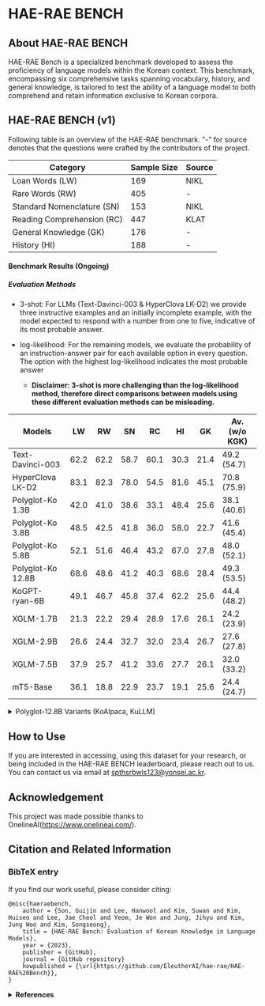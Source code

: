 # HAE-RAE BENCH

## About HAE-RAE BENCH
 HAE-RAE Bench is a specialized benchmark developed to assess the proficiency of language models within the Korean context. 
 This benchmark, encompassing six comprehensive tasks spanning vocabulary, history, and general knowledge, is tailored to test the ability of a language model 
 to both comprehend and retain information exclusive to Korean corpora.

## HAE-RAE BENCH (v1)
Following table is an overview of the HAE-RAE benchmark. 
"-" for source denotes that the questions were crafted by the contributors of the project.

| Category                  | Sample Size | Source |
|---------------------------|-------------|--------|
| Loan Words (LW)           | 169         | NIKL   |
| Rare Words (RW)           | 405         | -      |
| Standard Nomenclature (SN)| 153         | NIKL   |
| Reading Comprehension (RC)| 447         | KLAT   |
| General Knowledge (GK)    | 176         | -      |
| History (HI)              | 188         | -      |

#### Benchmark Results (Ongoing)

##### Evaluation Methods 

  - 3-shot: For LLMs (Text-Davinci-003 & HyperClova LK-D2) we provide three instructive examples and an initially incomplete example, with the model expected to respond with a number from one to five, indicative of its most probable answer.   
  
- log-likelihood: For the remaining models, we evaluate the probability of an instruction-answer pair for each available option in every question. The option with the highest log-likelihood indicates the most probable answer 
  
  - **Disclaimer: 3-shot is more challenging than the log-likelihood method, therefore direct comparisons between models using these different evaluation methods can be misleading.**



  
| Models            | LW | RW | SN | RC | HI | GK | Av. (w/o KGK) |
|-------------------|------------|------------|----------------------|-----------------------|---------|-------------------|---------------|
| Text-Davinci-003  | 62.2       | 62.2       | 58.7                 | 60.1                  | 30.3    | 21.4              | 49.2 (54.7)   |
| HyperClova LK-D2  | 83.1       | 82.3       | 78.0                 | 54.5                  | 81.6    | 45.1              | 70.8 (75.9)   |
| Polyglot-Ko 1.3B  | 42.0       | 41.0       | 38.6                 | 33.1                  | 48.4    | 25.6              | 38.1 (40.6)   |
| Polyglot-Ko 3.8B  | 48.5       | 42.5       | 41.8                 | 36.0                  | 58.0    | 22.7              | 41.6 (45.4)   |
| Polyglot-Ko 5.8B  | 52.1       | 51.6       | 46.4                 | 43.2                  | 67.0    | 27.8              | 48.0 (52.1)   |
| Polyglot-Ko 12.8B | 68.6       | 48.6       | 41.2                 | 40.3                  | 68.6    | 28.4              | 49.3 (53.5)   |
| KoGPT-ryan-6B     | 49.1       | 46.7       | 45.8                 | 37.4                  | 62.2    | 25.6              | 44.4 (48.2)   |
| XGLM-1.7B         | 21.3       | 22.2       | 29.4                 | 28.9                  | 17.6    | 26.1              | 24.2 (23.9)   |
| XGLM-2.9B         | 26.6       | 24.4       | 32.7                 | 32.0                  | 23.4    | 26.7              | 27.6 (27.8)   |
| XGLM-7.5B         | 37.9       | 25.7       | 41.2                 | 33.6                  | 27.7    | 26.1              | 32.0 (33.2)   |
| mT5-Base          | 36.1       | 18.8       | 22.9                 | 23.7                  | 19.1    | 25.6              | 24.4 (24.7)   |
  

<details>
<summary>Polyglot-12.8B Variants (KoAlpaca, KuLLM)</summary>
<div markdown="1">

| Models            | LW | RW | SN | RC | HI | GK | Av. (w/o KGK) |
|-------------------|------------|------------|----------------------|-----------------------|---------|-------------------|---------------|
| Polyglot-Ko 12.8B | 68.6       | 48.6       | 41.2                 | 40.3                  | 68.6    | 28.4              | 49.3 (53.5)   |
| kullm-v2 (w/o template) | 57.4 | 40.0       | 48.4                 | 38.3                  | 71.8    | 29.0              | 47.5 (51.2)   | 
| kullm-v2 (w template)   | 85.2 | 40.0       | 44.9                 | 38.7                  | 60.6    | 27.8              | 49.5 (53.9)   |  
| KoAlpaca-Polyglot-12.8B (w/o template) | 67.5 | 63.2      | 61.4   | 44.3                  | 80.3    | 30.0              | **57.8 (63.3)**   | 
 
  
  - We used the template from [prompt_no_input](https://github.com/nlpai-lab/KULLM/blob/master/templates/kullm.json) for kullm-v2 (w template). 

</div>
</details>

## How to Use

If you are interested in accessing, using this dataset for your research, or being included in the HAE-RAE BENCH leaderboard, please reach out to us.
You can contact us via email at [spthsrbwls123@yonsei.ac.kr](mailto:spthsrbwls123@yonsei.ac.kr).

## Acknowledgement
This project was made possible thanks to OnelineAI(https://www.onelineai.com/).

## Citation and Related Information
### BibTeX entry

If you find our work useful, please consider citing:

```bibtext
@misc{haeraebench,
    author = {Son, Guijin and Lee, Hanwool and Kim, Suwan and Kim, Huiseo and Lee, Jae Cheol and Yeom, Je Won and Jung, Jihyu and Kim, Jung Woo and Kim, Songseong},
    title = {HAE-RAE Bench: Evaluation of Korean Knowledge in Language Models},
    year = {2023},
    publisher = {GitHub},
    journal = {GitHub repository}
    howpublished = {\url{https://github.com/EleutherAI/hae-rae/HAE-RAE%20Bench}},
}
```

<details>
<summary><strong> References </strong></summary>
<div markdown="1">

 ```bibtex
@misc{polyglot-ko,
  title = {{Polyglot-Ko: Open-Source Korean Autoregressive Language Model}},
  author = {Ko, Hyunwoong and Yang, Kichang and Ryu, Minho and Choi, Taekyoon and Yang, Seungmu and Hyun, jiwung and Park, Sungho},
  url = {https://www.github.com/eleutherai/polyglot},
  month = {9},
  year = {2022},
}
```

```bibtex
@misc{alpaca,
  author = {Rohan Taori and Ishaan Gulrajani and Tianyi Zhang and Yann Dubois and Xuechen Li and Carlos Guestrin and Percy Liang and Tatsunori B. Hashimoto },
  title = {Stanford Alpaca: An Instruction-following LLaMA model},
  year = {2023},
  publisher = {GitHub},
  journal = {GitHub repository},
  howpublished = {\url{https://github.com/tatsu-lab/stanford_alpaca}},
}
```

```bibtex
@misc{kullm,
  author = {NLP & AI Lab and Human-Inspired AI research},
  title = {KULLM: Korea University Large Language Model Project},
  year = {2023},
  publisher = {GitHub},
  journal = {GitHub repository},
  howpublished = {\url{https://github.com/nlpai-lab/kullm}},
}
```
 
```bibtex
 @article{lin2021few,
  title={Few-shot learning with multilingual language models},
  author={Lin, Xi Victoria and Mihaylov, Todor and Artetxe, Mikel and Wang, Tianlu and Chen, Shuohui and Simig, Daniel and Ott, Myle and Goyal, Naman and Bhosale, Shruti and Du, Jingfei and others},
  journal={arXiv preprint arXiv:2112.10668},
  year={2021}
}
 ```
 
 ```bibtex
 @inproceedings{kim-etal-2021-changes,
    title = "What Changes Can Large-scale Language Models Bring? Intensive Study on {H}yper{CLOVA}: Billions-scale {K}orean Generative Pretrained Transformers",
    author = "Kim, Boseop  and
      Kim, HyoungSeok  and
      Lee, Sang-Woo  and
      Lee, Gichang  and
      Kwak, Donghyun  and
      Dong Hyeon, Jeon  and
      Park, Sunghyun  and
      Kim, Sungju  and
      Kim, Seonhoon  and
      Seo, Dongpil  and
      Lee, Heungsub  and
      Jeong, Minyoung  and
      Lee, Sungjae  and
      Kim, Minsub  and
      Ko, Suk Hyun  and
      Kim, Seokhun  and
      Park, Taeyong  and
      Kim, Jinuk  and
      Kang, Soyoung  and
      Ryu, Na-Hyeon  and
      Yoo, Kang Min  and
      Chang, Minsuk  and
      Suh, Soobin  and
      In, Sookyo  and
      Park, Jinseong  and
      Kim, Kyungduk  and
      Kim, Hiun  and
      Jeong, Jisu  and
      Yeo, Yong Goo  and
      Ham, Donghoon  and
      Park, Dongju  and
      Lee, Min Young  and
      Kang, Jaewook  and
      Kang, Inho  and
      Ha, Jung-Woo  and
      Park, Woomyoung  and
      Sung, Nako",
    booktitle = "Proceedings of the 2021 Conference on Empirical Methods in Natural Language Processing",
    month = nov,
    year = "2021",
    address = "Online and Punta Cana, Dominican Republic",
    publisher = "Association for Computational Linguistics",
    url = "https://aclanthology.org/2021.emnlp-main.274",
    doi = "10.18653/v1/2021.emnlp-main.274",
    pages = "3405--3424",
 ```
 
 ```bibtex
 @inproceedings{xue-etal-2021-mt5,
    title = "m{T}5: A Massively Multilingual Pre-trained Text-to-Text Transformer",
    author = "Xue, Linting  and
      Constant, Noah  and
      Roberts, Adam  and
      Kale, Mihir  and
      Al-Rfou, Rami  and
      Siddhant, Aditya  and
      Barua, Aditya  and
      Raffel, Colin",
    booktitle = "Proceedings of the 2021 Conference of the North American Chapter of the Association for Computational Linguistics: Human Language Technologies",
    month = jun,
    year = "2021",
    address = "Online",
    publisher = "Association for Computational Linguistics",
    url = "https://aclanthology.org/2021.naacl-main.41",
    doi = "10.18653/v1/2021.naacl-main.41",
    pages = "483--498",
}
 ```

 ```bibtex
 @article{ouyang2022training,
  title={Training language models to follow instructions with human feedback},
  author={Ouyang, Long and Wu, Jeffrey and Jiang, Xu and Almeida, Diogo and Wainwright, Carroll and Mishkin, Pamela and Zhang, Chong and Agarwal, Sandhini and Slama, Katarina and Ray, Alex and others},
  journal={Advances in Neural Information Processing Systems},
  volume={35},
  pages={27730--27744},
  year={2022}
}
 ```
 </div>
</details>
 


  






